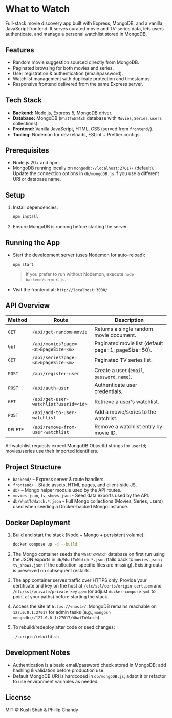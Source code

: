 # What to Watch

Full-stack movie discovery app built with Express, MongoDB, and a vanilla JavaScript frontend. It serves curated movie and TV-series data, lets users authenticate, and manage a personal watchlist stored in MongoDB.

## Features
- Random movie suggestion sourced directly from MongoDB.
- Paginated browsing for both movies and series.
- User registration & authentication (email/password).
- Watchlist management with duplicate protection and timestamps.
- Responsive frontend delivered from the same Express server.

## Tech Stack
- **Backend:** Node.js, Express 5, MongoDB driver.
- **Database:** MongoDB (`WhatToWatch` database with `Movies`, `Series`, `users` collections).
- **Frontend:** Vanilla JavaScript, HTML, CSS (served from `frontend/`).
- **Tooling:** Nodemon for dev reloads, ESLint + Prettier configs.

## Prerequisites
- Node.js 20+ and npm.
- MongoDB running locally on `mongodb://localhost:27017/` (default).  
  Update the connection options in `db/mongoDB.js` if you use a different URI or database name.

## Setup
1. Install dependencies:
   ```bash
   npm install
   ```
2. Ensure MongoDB is running before starting the server.

## Running the App
- Start the development server (uses Nodemon for auto-reload):
  ```bash
  npm start
  ```
  > If you prefer to run without Nodemon, execute `node backend/server.js`.

- Visit the frontend at: `http://localhost:3000/`

## API Overview
| Method | Route | Description |
| ------ | ----- | ----------- |
| `GET` | `/api/get-random-movie` | Returns a single random movie document. |
| `GET` | `/api/movies?page=<n>&pageSize=<m>` | Paginated movie list (default page=1, pageSize=50). |
| `GET` | `/api/series?page=<n>&pageSize=<m>` | Paginated TV series list. |
| `POST` | `/api/register-user` | Create a user (`email`, `password`, `name`). |
| `POST` | `/api/auth-user` | Authenticate user credentials. |
| `GET` | `/api/get-user-watchlist?userId=<id>` | Retrieve a user's watchlist. |
| `POST` | `/api/add-to-user-watchlist` | Add a movie/series to the watchlist. |
| `DELETE` | `/api/remove-from-user-watchlist` | Remove a watchlist entry by movie ID. |

All watchlist requests expect MongoDB ObjectId strings for `userId`; movies/series use their imported identifiers.

## Project Structure
- `backend/` – Express server & route handlers.
- `frontend/` – Static assets, HTML pages, and client-side JS.
- `db/` – Mongo helper module used by the API routes.
- `movies.json`, `tv_shows.json` - Seed data exports used by the API.
- `db/WhatToWatch.*.json` - Full Mongo collections (Movies, Series, users) used when seeding a Docker-backed Mongo instance.

## Docker Deployment
1. Build and start the stack (Node + Mongo + persistent volume):
   ```bash
   docker compose up -d --build
   ```

2. The Mongo container seeds the `WhatToWatch` database on first run using the JSON exports in `db/WhatToWatch.*.json` (falls back to `movies.json` / `tv_shows.json` if the collection-specific files are missing). Existing data is preserved on subsequent restarts.

3. The app container serves traffic over HTTPS only. Provide your certificate and key on the host at `/etc/ssl/certs/origin-cert.pem` and `/etc/ssl/private/private-key.pem` (or adjust `docker-compose.yml` to point at your paths) before starting the stack.

4. Access the site at `https://<host>/`. MongoDB remains reachable on `127.0.0.1:27017` for admin tasks (e.g., `mongosh mongodb://127.0.0.1:27017/WhatToWatch`).

5. To rebuild/redeploy after code or seed changes:
   ```bash
   ./scripts/rebuild.sh
   ```

## Development Notes
- Authentication is a basic email/password check stored in MongoDB; add hashing & validation before production use.
- Default MongoDB URI is hardcoded in `db/mongoDB.js`; adapt it or refactor to use environment variables as needed.

## License
MIT © Kush Shah & Phillip Chandy
